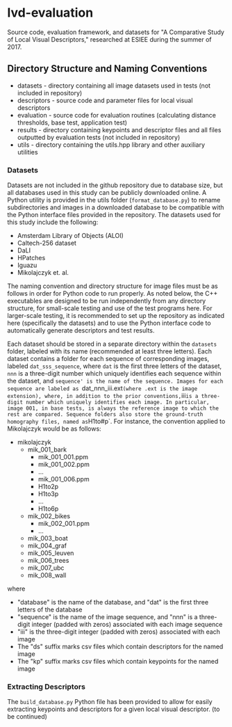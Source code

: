 # lvd-evaluation
Source code, evaluation framework, and datasets for "A Comparative Study of Local Visual Descriptors," researched at ESIEE during the summer of 2017.

## Directory Structure and Naming Conventions
- datasets - directory containing all image datasets used in tests (not included in repository)
- descriptors - source code and parameter files for local visual descriptors
- evaluation - source code for evaluation routines (calculating distance thresholds, base test, application test)
- results - directory containing keypoints and descriptor files and all files outputted by evaluation tests (not included in repository)
- utils - directory containing the utils.hpp library and other auxiliary utilities

### Datasets
Datasets are not included in the github repository due to database size, but all databases used in this study  can be publicly downloaded online. A Python utility is provided in the utils folder (`format_database.py`) to rename subdirectories and images in a downloaded database to be compatible with the Python interface files provided in the repository. The datasets used for this study include the following:
- Amsterdam Library of Objects (ALOI)
- Caltech-256 dataset
- DaLI
- HPatches
- Iguazu
- Mikolajczyk et. al.

The naming convention and directory structure for image files must be as follows in order for Python code to run properly. As noted below, the C++ executables are designed to be run independently from any directory structure, for small-scale testing and use of the test programs here. For larger-scale testing, it is recommended to set up the repository as indicated here (specifically the datasets) and to use the Python interface code to automatically generate descriptors and test results.

Each dataset should be stored in a separate directory within the `datasets` folder, labeled with its name (recommended at least three letters). Each dataset contains a folder for each sequence of corresponding images, labeled `dat_sss_sequence`, where `dat` is the first three letters of the dataset, `nnn` is a three-digit number which uniquely identifies each sequence within the dataset, and `sequence' is the name of the sequence. Images for each sequence are labeled as `dat_nnn_iii.ext` (where .ext is the image extension), where, in addition to the prior conventions, `iii` is a three-digit number which uniquely identifies each image. In particular, image 001, in base tests, is always the reference image to which the rest are compared. Sequence folders also store the ground-truth homography files, named as `H1to#p`. For instance, the convention applied to Mikolajczyk would be as follows:
- mikolajczyk
  - mik_001_bark
    - mik_001_001.ppm
    - mik_001_002.ppm
    - ...
    - mik_001_006.ppm
    - H1to2p
    - H1to3p
    - ...
    - H1to6p
  - mik_002_bikes
    - mik_002_001.ppm
    - ...
  - mik_003_boat
  - mik_004_graf
  - mik_005_leuven
  - mik_006_trees
  - mik_007_ubc
  - mik_008_wall

where
- "database" is the name of the database, and "dat" is the first three letters of the database
- "sequence" is the name of the image sequence, and "nnn" is a three-digit integer (padded with zeros) associated with each image sequence
- "iii" is the three-digit integer (padded with zeros) associated with each image
- The "ds" suffix marks csv files which contain descriptors for the named image
- The "kp" suffix marks csv files which contain keypoints for the named image

### Extracting Descriptors

The `build_database.py` Python file has been provided to allow for easily extracting keypoints and descriptors for a given local visual descriptor. (to be continued)
